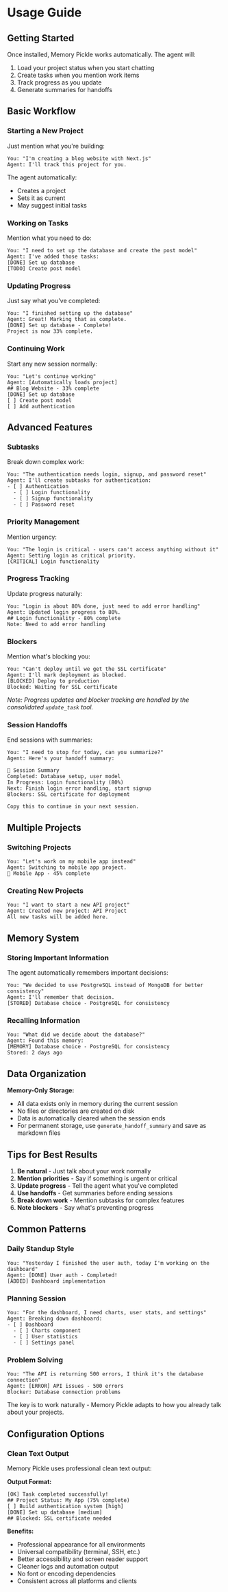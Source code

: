 # Usage Guide

## Getting Started

Once installed, Memory Pickle works automatically. The agent will:
1. Load your project status when you start chatting
2. Create tasks when you mention work items
3. Track progress as you update
4. Generate summaries for handoffs

## Basic Workflow

### Starting a New Project

Just mention what you're building:

```
You: "I'm creating a blog website with Next.js"
Agent: I'll track this project for you.
```

The agent automatically:
- Creates a project
- Sets it as current
- May suggest initial tasks

### Working on Tasks

Mention what you need to do:

```
You: "I need to set up the database and create the post model"
Agent: I've added those tasks:
[DONE] Set up database
[TODO] Create post model
```

### Updating Progress

Just say what you've completed:

```
You: "I finished setting up the database"
Agent: Great! Marking that as complete.
[DONE] Set up database - Complete!
Project is now 33% complete.
```

### Continuing Work

Start any new session normally:

```
You: "Let's continue working"
Agent: [Automatically loads project]
## Blog Website - 33% complete
[DONE] Set up database
[ ] Create post model
[ ] Add authentication
```

## Advanced Features

### Subtasks

Break down complex work:

```
You: "The authentication needs login, signup, and password reset"
Agent: I'll create subtasks for authentication:
- [ ] Authentication
  - [ ] Login functionality
  - [ ] Signup functionality
  - [ ] Password reset
```

### Priority Management

Mention urgency:

```
You: "The login is critical - users can't access anything without it"
Agent: Setting login as critical priority.
[CRITICAL] Login functionality
```

### Progress Tracking

Update progress naturally:

```
You: "Login is about 80% done, just need to add error handling"
Agent: Updated login progress to 80%.
## Login functionality - 80% complete
Note: Need to add error handling
```

### Blockers

Mention what's blocking you:

```
You: "Can't deploy until we get the SSL certificate"
Agent: I'll mark deployment as blocked.
[BLOCKED] Deploy to production
Blocked: Waiting for SSL certificate
```

*Note: Progress updates and blocker tracking are handled by the consolidated `update_task` tool.*

### Session Handoffs

End sessions with summaries:

```
You: "I need to stop for today, can you summarize?"
Agent: Here's your handoff summary:

🤝 Session Summary
Completed: Database setup, user model
In Progress: Login functionality (80%)
Next: Finish login error handling, start signup
Blockers: SSL certificate for deployment

Copy this to continue in your next session.
```

## Multiple Projects

### Switching Projects

```
You: "Let's work on my mobile app instead"
Agent: Switching to mobile app project.
📱 Mobile App - 45% complete
```

### Creating New Projects

```
You: "I want to start a new API project"
Agent: Created new project: API Project
All new tasks will be added here.
```

## Memory System

### Storing Important Information

The agent automatically remembers important decisions:

```
You: "We decided to use PostgreSQL instead of MongoDB for better consistency"
Agent: I'll remember that decision.
[STORED] Database choice - PostgreSQL for consistency
```

### Recalling Information

```
You: "What did we decide about the database?"
Agent: Found this memory:
[MEMORY] Database choice - PostgreSQL for consistency
Stored: 2 days ago
```

## Data Organization

**Memory-Only Storage:**
- All data exists only in memory during the current session
- No files or directories are created on disk
- Data is automatically cleared when the session ends
- For permanent storage, use `generate_handoff_summary` and save as markdown files

## Tips for Best Results

1. **Be natural** - Just talk about your work normally
2. **Mention priorities** - Say if something is urgent or critical
3. **Update progress** - Tell the agent what you've completed
4. **Use handoffs** - Get summaries before ending sessions
5. **Break down work** - Mention subtasks for complex features
6. **Note blockers** - Say what's preventing progress

## Common Patterns

### Daily Standup Style
```
You: "Yesterday I finished the user auth, today I'm working on the dashboard"
Agent: [DONE] User auth - Completed!
[ADDED] Dashboard implementation
```

### Planning Session
```
You: "For the dashboard, I need charts, user stats, and settings"
Agent: Breaking down dashboard:
- [ ] Dashboard
  - [ ] Charts component
  - [ ] User statistics
  - [ ] Settings panel
```

### Problem Solving
```
You: "The API is returning 500 errors, I think it's the database connection"
Agent: [ERROR] API issues - 500 errors
Blocker: Database connection problems
```

The key is to work naturally - Memory Pickle adapts to how you already talk about your projects.

## Configuration Options

### Clean Text Output

Memory Pickle uses professional clean text output:

**Output Format:**
```
[OK] Task completed successfully!
## Project Status: My App (75% complete)
[ ] Build authentication system [high]
[DONE] Set up database [medium]
## Blocked: SSL certificate needed
```

**Benefits:**
- Professional appearance for all environments
- Universal compatibility (terminal, SSH, etc.)
- Better accessibility and screen reader support
- Cleaner logs and automation output
- No font or encoding dependencies
- Consistent across all platforms and clients